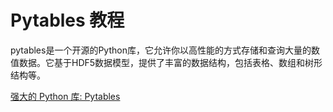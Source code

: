 # Pytables 教程

<show-structure depth="3"/>

pytables是一个开源的Python库，它允许你以高性能的方式存储和查询大量的数值数据。它基于HDF5数据模型，提供了丰富的数据结构，包括表格、数组和树形结构等。

<seealso>
<category ref="ref_docs">
    <a href="https://mp.weixin.qq.com/s/qw4EabwRhHvUssJVyfYdkw">强大的 Python 库: Pytables</a>
</category>
<category ref="ref_github">
</category>
<category ref="ref_issues">
</category>
<category ref="ref_hf">
</category>
<category ref="ref_ms">
</category>
</seealso>

